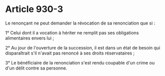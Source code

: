 # Article 930-3

Le renonçant ne peut demander la révocation de sa renonciation que si :

1° Celui dont il a vocation à hériter ne remplit pas ses obligations alimentaires envers lui ;

2° Au jour de l'ouverture de la succession, il est dans un état de besoin qui disparaîtrait s'il n'avait pas renoncé à ses droits réservataires ;

3° Le bénéficiaire de la renonciation s'est rendu coupable d'un crime ou d'un délit contre sa personne.
